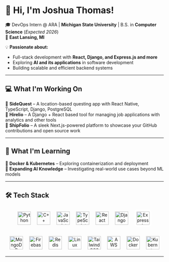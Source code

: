 # 👋 Hi, I'm Joshua Thomas!

🎓 DevOps Intern @ ARA | **Michigan State University** | B.S. in **Computer Science** (*Expected 2026*)  
📍 **East Lansing, MI**  

💡 **Passionate about:**  
- Full-stack development with **React, Django, and Express.js and more**  
- Exploring **AI and its applications** in software development  
- Building scalable and efficient backend systems  

---

## 💻 What I'm Working On  
🔹 **SideQuest** – A location-based questing app with React Native, TypeScript, Django, PostgreSQL  
🔹 **Hirelio** – A Django + React based tool for managing job applications with analytics and other tools  
🔹 **ShipFolio** – A sleek Next.js-powered platform to showcase your GitHub contributions and open source work

---

## 🌱 **What I'm Learning**
🔹 **Docker & Kubernetes** – Exploring containerization and deployment  
🔹 **Expanding AI Knowledge** – Investigating real-world use cases beyond ML models  

---

## 🛠 **Tech Stack**

<p align="center">
  <!-- Row 1 -->
  <img src="https://cdn.jsdelivr.net/gh/devicons/devicon/icons/python/python-original.svg" height="42" alt="Python" style="margin: 8px;" />
  <img src="https://cdn.jsdelivr.net/gh/devicons/devicon/icons/cplusplus/cplusplus-original.svg" height="42" alt="C++" style="margin: 8px;" />
  <img src="https://cdn.jsdelivr.net/gh/devicons/devicon/icons/javascript/javascript-original.svg" height="42" alt="JavaScript" style="margin: 8px;" />
  <img src="https://cdn.jsdelivr.net/gh/devicons/devicon/icons/typescript/typescript-original.svg" height="42" alt="TypeScript" style="margin: 8px;" />
  <img src="https://cdn.jsdelivr.net/gh/devicons/devicon/icons/react/react-original.svg" height="42" alt="React" style="margin: 8px;" />
  <img src="https://cdn.jsdelivr.net/gh/devicons/devicon/icons/django/django-plain.svg" height="42" alt="Django" style="margin: 8px;" />
  <!-- Express is black; give it a light chip so it shows in dark mode -->
  <img src="https://cdn.jsdelivr.net/gh/devicons/devicon/icons/express/express-original.svg" height="42" alt="Express.js" style="margin: 8px; background:#fff; border-radius:8px; padding:6px;" />
</p>

<p align="center">
  <!-- Row 2 -->
  <img src="https://cdn.jsdelivr.net/gh/devicons/devicon/icons/mongodb/mongodb-original.svg" height="42" alt="MongoDB" style="margin: 8px;" />
  <img src="https://cdn.jsdelivr.net/gh/devicons/devicon/icons/firebase/firebase-plain.svg" height="42" alt="Firebase" style="margin: 8px;" />
  <img src="https://cdn.jsdelivr.net/gh/devicons/devicon/icons/redis/redis-original.svg" height="42" alt="Redis" style="margin: 8px;" />
  <img src="https://cdn.jsdelivr.net/gh/devicons/devicon/icons/linux/linux-original.svg" height="42" alt="Linux" style="margin: 8px;" />
  <img src="https://cdn.jsdelivr.net/gh/devicons/devicon/icons/tailwindcss/tailwindcss-plain.svg" height="42" alt="TailwindCSS" style="margin: 8px;" />
  <img src="https://cdn.jsdelivr.net/gh/devicons/devicon/icons/amazonwebservices/amazonwebservices-original.svg" height="42" alt="AWS" style="margin: 8px;" />
  <img src="https://cdn.jsdelivr.net/gh/devicons/devicon/icons/docker/docker-plain.svg" height="42" alt="Docker" style="margin: 8px;" />
  <img src="https://cdn.jsdelivr.net/gh/devicons/devicon/icons/kubernetes/kubernetes-plain.svg" height="42" alt="Kubernetes" style="margin: 8px;" />
</p>

---

